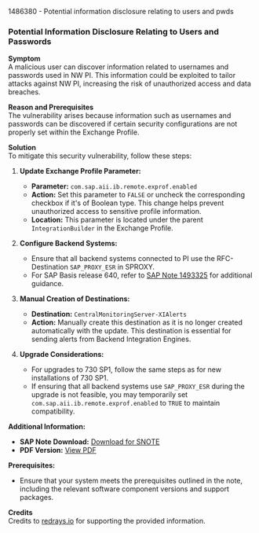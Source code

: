 1486380 - Potential information disclosure relating to users and pwds

### Potential Information Disclosure Relating to Users and Passwords

**Symptom**  
A malicious user can discover information related to usernames and passwords used in NW PI. This information could be exploited to tailor attacks against NW PI, increasing the risk of unauthorized access and data breaches.

**Reason and Prerequisites**  
The vulnerability arises because information such as usernames and passwords can be discovered if certain security configurations are not properly set within the Exchange Profile.

**Solution**  
To mitigate this security vulnerability, follow these steps:

1. **Update Exchange Profile Parameter:**
   - **Parameter:** `com.sap.aii.ib.remote.exprof.enabled`
   - **Action:** Set this parameter to `FALSE` or uncheck the corresponding checkbox if it's of Boolean type. This change helps prevent unauthorized access to sensitive profile information.
   - **Location:** This parameter is located under the parent `IntegrationBuilder` in the Exchange Profile.

2. **Configure Backend Systems:**
   - Ensure that all backend systems connected to PI use the RFC-Destination `SAP_PROXY_ESR` in SPROXY.
   - For SAP Basis release 640, refer to [SAP Note 1493325](https://me.sap.com/notes/1493325) for additional guidance.

3. **Manual Creation of Destinations:**
   - **Destination:** `CentralMonitoringServer-XIAlerts`
   - **Action:** Manually create this destination as it is no longer created automatically with the update. This destination is essential for sending alerts from Backend Integration Engines.

4. **Upgrade Considerations:**
   - For upgrades to 730 SP1, follow the same steps as for new installations of 730 SP1.
   - If ensuring that all backend systems use `SAP_PROXY_ESR` during the upgrade is not feasible, you may temporarily set `com.sap.aii.ib.remote.exprof.enabled` to `TRUE` to maintain compatibility.

**Additional Information:**
- **SAP Note Download:** [Download for SNOTE](https://notesdownloads.sap.com/note/0040000008795722017)
- **PDF Version:** [View PDF](https://me.sap.com/notes/1486380)

**Prerequisites:**
- Ensure that your system meets the prerequisites outlined in the note, including the relevant software component versions and support packages.

**Credits**  
Credits to [redrays.io](https://redrays.io) for supporting the provided information.